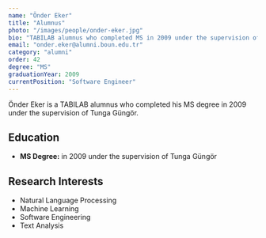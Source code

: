 ```yaml
---
name: "Önder Eker"
title: "Alumnus"
photo: "/images/people/onder-eker.jpg"
bio: "TABILAB alumnus who completed MS in 2009 under the supervision of Tunga Güngör."
email: "onder.eker@alumni.boun.edu.tr"
category: "alumni"
order: 42
degree: "MS"
graduationYear: 2009
currentPosition: "Software Engineer"
---
```


Önder Eker is a TABILAB alumnus who completed his MS degree in 2009 under the supervision of Tunga Güngör.

## Education

- **MS Degree:** in 2009 under the supervision of Tunga Güngör

## Research Interests

- Natural Language Processing
- Machine Learning
- Software Engineering
- Text Analysis 